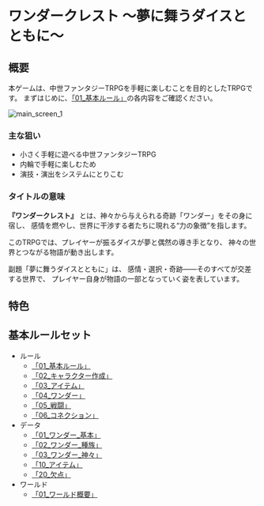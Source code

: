 
# ワンダークレスト ～夢に舞うダイスとともに～

## 概要

本ゲームは、中世ファンタジーTRPGを手軽に楽しむことを目的としたTRPGです。
まずはじめに、[「01_基本ルール」](TRPG_Project/Public_Rules/Core_Rulebook/01_Rules/01_基本ルール.md)の各内容をご確認ください。

![main_screen_1](image/main_screen_1.png)

### 主な狙い

+ 小さく手軽に遊べる中世ファンタジーTRPG
+ 内輪で手軽に楽しむため
+ 演技・演出をシステムにとりこむ

### タイトルの意味

**『ワンダークレスト』** とは、神々から与えられる奇跡「ワンダー」をその身に宿し、
感情を燃やし、世界に干渉する者たちに現れる“力の象徴”を指します。

このTRPGでは、プレイヤーが振るダイスが夢と偶然の導き手となり、
神々の世界とつながる物語が動き出します。

副題「夢に舞うダイスとともに」は、
感情・選択・奇跡――そのすべてが交差する世界で、
プレイヤー自身が物語の一部となっていく姿を表しています。

## 特色

## 基本ルールセット

- ルール
    - [「01_基本ルール」](Public_Rules/Core_Rulebook/01_Rules/01_基本ルール.md)
    - [「02_キャラクター作成」](Public_Rules/Core_Rulebook/01_Rules/02_キャラクター作成.md)
    - [「03_アイテム」](Public_Rules/Core_Rulebook/01_Rules/03_アイテム.md)
    - [「04_ワンダー」](Public_Rules/Core_Rulebook/01_Rules/04_ワンダー.md)
    - [「05_戦闘」](Public_Rules/Core_Rulebook/01_Rules/05_戦闘.md)
    - [「06_コネクション」](Public_Rules/Core_Rulebook/01_Rules/06_コネクション.md)
- データ
    - [「01_ワンダー_基本」](Public_Rules/Core_Rulebook/02_Data/01_ワンダー_基本.md)
    - [「02_ワンダー_種族」](Public_Rules/Core_Rulebook/02_Data/02_ワンダー_種族.md)
    - [「03_ワンダー_神々」](Public_Rules/Core_Rulebook/02_Data/03_ワンダー_神々.md)
    - [「10_アイテム」](Public_Rules/Core_Rulebook/02_Data/10_アイテム.md)
    - [「20_欠点」](Public_Rules/Core_Rulebook/02_Data/20_欠点.md)
- ワールド
    - [「01_ワールド概要」](Public_Rules/Core_Rulebook/03_World/01_ワールド概要.md)
